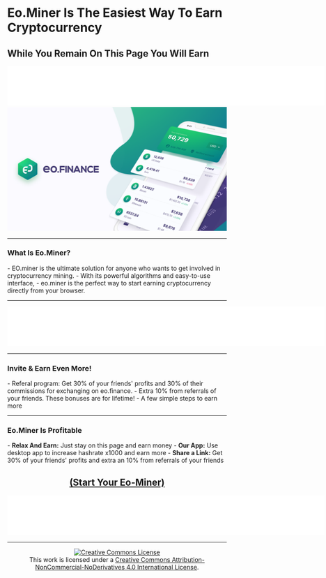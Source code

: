 <h1>Eo.Miner Is The Easiest Way To Earn Cryptocurrency</h1>
<h2>While You Remain On This Page You Will Earn</h2>
<center><iframe data-aa='2240890' src='//ad.a-ads.com/2240890?size=728x90' style='width:728px; height:90px; border:0px; padding:0; overflow:hidden; background-color: transparent;'></iframe></center>
<img src="https://github.com/saitberki/EOMiner/blob/main/og-image.png?raw=true" alt="resme alternatif yazı">
<hr>
<h3>What Is Eo.Miner?</h3>
- EO.miner is the ultimate solution for anyone who wants to get involved in cryptocurrency mining. 
- With its powerful algorithms and easy-to-use interface,
- eo.miner is the perfect way to start earning cryptocurrency directly from your browser.
<hr>
<center><iframe data-aa='2240890' src='//ad.a-ads.com/2240890?size=728x90' style='width:728px; height:90px; border:0px; padding:0; overflow:hidden; background-color: transparent;'></iframe></center><hr>
<h3>Invite & Earn Even More!</h3>
- Referal program: Get 30% of your friends' profits and 30% of their commissions for exchanging on eo.finance. 
- Extra 10% from referrals of your friends. These bonuses are for lifetime!
- A few simple steps to earn more
<hr>
<h3>Eo.Miner Is Profitable</h3>  
- <b>Relax And Earn:</b> Just stay on this page and earn money
- <b>Our App:</b> Use desktop app to increase hashrate x1000 and earn more
- <b>Share a Link:</b> Get 30% of your friends' profits and extra an 10% from referrals of your friends
<h2><center><b><a href="https://miner.eo.finance/?r_id=472979866" target="_blank">(Start Your Eo-Miner)</a></b></center></h2>

<center><iframe data-aa='2240890' src='//ad.a-ads.com/2240890?size=728x90' style='width:728px; height:90px; border:0px; padding:0; overflow:hidden; background-color: transparent;'></iframe></center>
<hr>
<center><a rel="license" href="http://creativecommons.org/licenses/by-nc-nd/4.0/"><img alt="Creative Commons License" style="border-width:0" src="https://i.creativecommons.org/l/by-nc-nd/4.0/88x31.png" /></a><br />This work is licensed under a <a rel="license" href="http://creativecommons.org/licenses/by-nc-nd/4.0/">Creative Commons Attribution-NonCommercial-NoDerivatives 4.0 International License</a>.</center>
